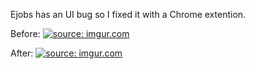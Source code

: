Ejobs has an UI bug so I fixed it with a Chrome extention.

Before:
<a href="https://imgur.com/eLeOzbZ"><img src="https://i.imgur.com/eLeOzbZ.png" title="source: imgur.com" /></a>

After:
<a href="https://imgur.com/dKjybeG"><img src="https://i.imgur.com/dKjybeG.png" title="source: imgur.com" /></a>
